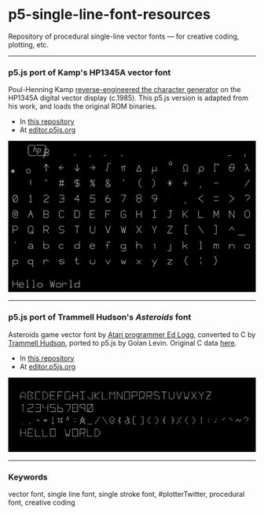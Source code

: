 # p5-single-line-font-resources

Repository of procedural single-line vector fonts — for creative coding, plotting, etc.

---

### p5.js port of Kamp's HP1345A vector font

Poul-Henning Kamp [reverse-engineered the character generator](https://phk.freebsd.dk/hacks/Wargames/index.html) on the HP1345A digital vector display (c.1985). This p5.js version is adapted from his work, and loads the original ROM binaries.

* In [this repository](HP1345A_single_line_font/sketch.js)
* At [editor.p5js.org](https://editor.p5js.org/golan/sketches/ir_bD05uZ)

![hp1345a_screenshot.png](HP1345A_single_line_font/hp1345a_screenshot.png)


---

### p5.js port of Trammell Hudson's *Asteroids* font

Asteroids game vector font by [Atari programmer Ed Logg](https://web.archive.org/web/20141222010537/http://www.edge-online.com/features/making-asteroids/), converted to C by [Trammell Hudson](https://trmm.net/Asteroids_font/), ported to p5.js by Golan Levin. Original C data [here](https://github.com/osresearch/vst/blob/master/teensyv/asteroids_font.c).

* In [this repository](Asteroids_single_line_font/sketch.js)
* At [editor.p5js.org](https://editor.p5js.org/golan/sketches/OmiU51Gdm)

![asteroids_screenshot.png](Asteroids_single_line_font/asteroids_screenshot.png)

---

### Keywords

vector font, single line font, single stroke font, #plotterTwitter, procedural font, creative coding